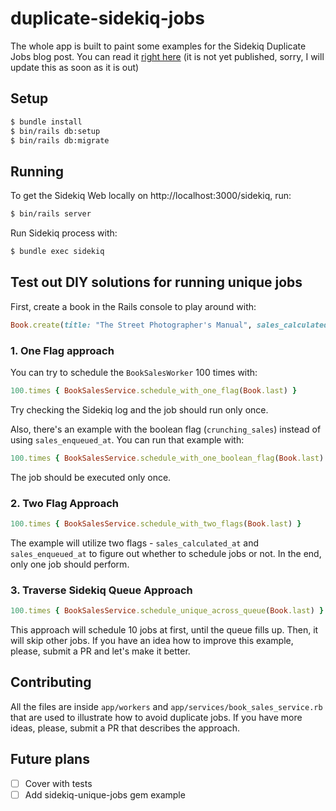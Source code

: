 # duplicate-sidekiq-jobs

The whole app is built to paint some examples for the Sidekiq Duplicate Jobs
blog post. You can read it [right here](TODO) (it is not yet published,
sorry, I will update this as soon as it is out)

## Setup

```bash
$ bundle install
$ bin/rails db:setup
$ bin/rails db:migrate
```

## Running

To get the Sidekiq Web locally on http://localhost:3000/sidekiq, run:

```bash
$ bin/rails server
```

Run Sidekiq process with:

```bash
$ bundle exec sidekiq
```

## Test out DIY solutions for running unique jobs

First, create a book in the Rails console to play around with:

```rb
Book.create(title: "The Street Photographer's Manual", sales_calculated_at: Time.now, sales_enqueued_at: 15.minutes.ago)
```

### 1. One Flag approach

You can try to schedule the `BookSalesWorker` 100 times with:

```rb
100.times { BookSalesService.schedule_with_one_flag(Book.last) }
```

Try checking the Sidekiq log and the job should run only once.

Also, there's an example with the boolean flag (`crunching_sales`) instead of using `sales_enqueued_at`. You can run that example with:

```rb
100.times { BookSalesService.schedule_with_one_boolean_flag(Book.last) }
```

The job should be executed only once.

### 2. Two Flag Approach

```rb
100.times { BookSalesService.schedule_with_two_flags(Book.last) }
```

The example will utilize two flags - `sales_calculated_at` and
`sales_enqueued_at` to figure out whether to schedule jobs or not. In the
end, only one job should perform.

### 3. Traverse Sidekiq Queue Approach

```rb
100.times { BookSalesService.schedule_unique_across_queue(Book.last) }
```

This approach will schedule 10 jobs at first, until the queue fills up. Then,
it will skip other jobs. If you have an idea how to improve this example,
please, submit a PR and let's make it better.

## Contributing

All the files are inside `app/workers` and `app/services/book_sales_service.rb`
that are used to illustrate how to avoid duplicate jobs. If you have more ideas, please,
submit a PR that describes the approach.

## Future plans

- [ ] Cover with tests
- [ ] Add sidekiq-unique-jobs gem example
